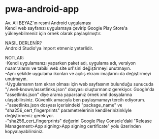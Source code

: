 # pwa-android-app
 Av. Ali BEYAZ'ın resmi Android uygulaması  
 Kendi web sayfanızı uygulamaya çevirip Google Play Store'a yükleyebilmeniz için örnek olarak paylaşılmıştır.  
 
 NASIL DERLENİR?  
 Android Studio'ya import etmeniz yeterlidir.  
 
 NOTLAR:  
 -Kendi uygulamanızı yaparken paket adı, uygulama adı, versiyon nuamralarını ve tabiki web site url'sini değiştirmeyi unutmayın.  
 -Aynı şekilde uygulama ikonları ve açılış ekranı imajlarını da değiştirmeyi unutmayın.  
 -Uygulamanın tam ekran olması için web sayfasının bulunduğu sunucuda "/.well-known/assetlinks.json" dosyası oluşturmanız gerekiyor. Google'da "assetlinks.json" diye arama yaparsanız örnek xml dosyalarına ulaşabilirsiniz. Güvenlik amacıyla ben paylaşmamayı tercih ediyorum.  
 -"assetlinks.json dosyası içerisindeki "package_name" ve "sha256_cert_fingerprints" parametrelerinin kendilerinizinkiyle değiştirmeniz gerekiyor.  
 -"sha256_cert_fingerprints" değerini Google Play Console'daki "Release Management>App signing>App signing certificate" yolu üzerinden kopyalayabilirsiniz.  
